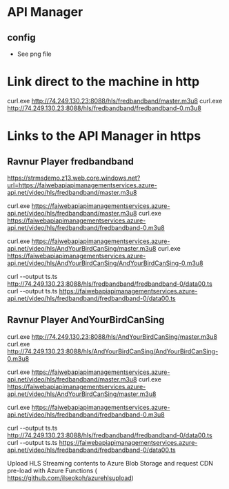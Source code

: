 # API Manager

## config
- See png file

<policies>
    <inbound>
        <base />
        <rewrite-uri id="rewrite-uri" template="@{

        var subUrl = context.Request.Url.Path.Replace("/video", "");
        return $"{subUrl}";              
}" />
    </inbound>
</policies>

# Link direct to the machine in http
curl.exe http://74.249.130.23:8088/hls/fredbandband/master.m3u8
curl.exe http://74.249.130.23:8088/hls/fredbandband/fredbandband-0.m3u8

# Links to the API Manager in https

## Ravnur Player fredbandband
https://strmsdemo.z13.web.core.windows.net?url=https://faiwebapiapimanagementservices.azure-api.net/video/hls/fredbandband/master.m3u8

curl.exe https://faiwebapiapimanagementservices.azure-api.net/video/hls/fredbandband/master.m3u8
curl.exe https://faiwebapiapimanagementservices.azure-api.net/video/hls/fredbandband/fredbandband-0.m3u8

curl.exe https://faiwebapiapimanagementservices.azure-api.net/video/hls/AndYourBirdCanSing/master.m3u8
curl.exe https://faiwebapiapimanagementservices.azure-api.net/video/hls/AndYourBirdCanSing/AndYourBirdCanSing-0.m3u8

curl --output ts.ts http://74.249.130.23:8088/hls/fredbandband/fredbandband-0/data00.ts
curl --output ts.ts https://faiwebapiapimanagementservices.azure-api.net/video/hls/fredbandband/fredbandband-0/data00.ts


## Ravnur Player AndYourBirdCanSing

curl.exe http://74.249.130.23:8088/hls/AndYourBirdCanSing/master.m3u8
curl.exe http://74.249.130.23:8088/hls/AndYourBirdCanSing/AndYourBirdCanSing-0.m3u8

curl.exe https://faiwebapiapimanagementservices.azure-api.net/video/hls/fredbandband/master.m3u8
curl.exe https://faiwebapiapimanagementservices.azure-api.net/video/hls/AndYourBirdCanSing/master.m3u8

curl.exe https://faiwebapiapimanagementservices.azure-api.net/video/hls/fredbandband/fredbandband-0.m3u8


curl --output ts.ts http://74.249.130.23:8088/hls/fredbandband/fredbandband-0/data00.ts
curl --output ts.ts https://faiwebapiapimanagementservices.azure-api.net/video/hls/fredbandband/fredbandband-0/data00.ts




Upload HLS Streaming contents to Azure Blob Storage and request CDN pre-load with Azure Functions
( https://github.com/ilseokoh/azurehlsupload)